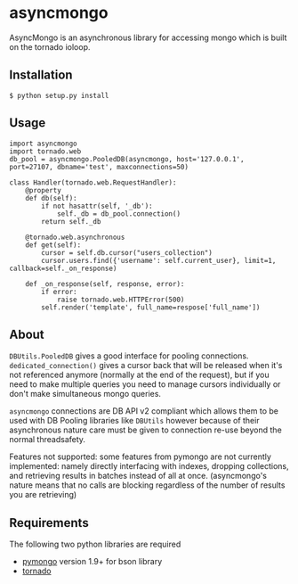 asyncmongo
==========

AsyncMongo is an asynchronous library for accessing mongo 
which is built on the tornado ioloop.

Installation
------------

	$ python setup.py install

Usage
-----

    import asyncmongo
    import tornado.web
    db_pool = asyncmongo.PooledDB(asyncmongo, host='127.0.0.1', port=27107, dbname='test', maxconnections=50)

    class Handler(tornado.web.RequestHandler):
        @property
        def db(self):
            if not hasattr(self, '_db'):
                self._db = db_pool.connection()
            return self._db
    
        @tornado.web.asynchronous
        def get(self):
            cursor = self.db.cursor("users_collection")
            cursor.users.find({'username': self.current_user}, limit=1, callback=self._on_response)
    
        def _on_response(self, response, error):
            if error:
                raise tornado.web.HTTPError(500)
            self.render('template', full_name=respose['full_name'])

About
-----

`DBUtils.PooledDB` gives a good interface for pooling connections. `dedicated_connection()` gives a cursor back that will be released when it's not referenced anymore (normally at the end of the request), but if you need to make multiple queries you need to manage cursors individually or don't make simultaneous mongo queries.

`asyncmongo` connections are DB API v2 compliant which allows them to be used with DB Pooling libraries like `DBUtils` however because of their asynchronous nature care must be given to connection re-use beyond the normal threadsafety.

Features not supported: some features from pymongo are not currently implemented: namely directly interfacing with indexes, dropping collections, and retrieving results in batches instead of all at once. (asyncmongo's nature means that no calls are blocking regardless of the number of results you are retrieving)

Requirements
------------
The following two python libraries are required

* [pymongo](http://github.com/mongodb/mongo-python-driver) version 1.9+ for bson library
* [tornado](http://github.com/facebook/tornado)

